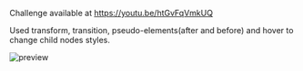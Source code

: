 Challenge available at https://youtu.be/htGvFqVmkUQ

Used transform, transition, pseudo-elements(after and before) and hover to change child nodes styles.

![preview](https://user-images.githubusercontent.com/114601363/207146821-fedbb146-0203-4562-869d-663240f75ebc.gif)
